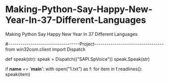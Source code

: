 # Making-Python-Say-Happy-New-Year-In-37-Different-Languages
Making Python Say Happy New Year In 37 Different Languages


#-----------------------------------Project----------------------------------
from win32com.client import Dispatch

def speak(str):
    speak = Dispatch(("SAPI.SpVoice"))
    speak.Speak(str)

if __name__ == '__main__':
    with open("1.txt") as f:
        for item in f.readlines():
            speak(item)
        

